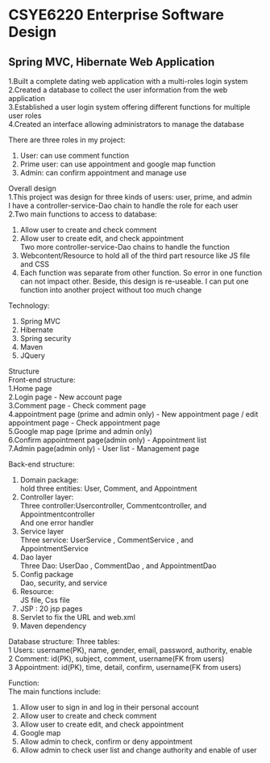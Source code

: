 # CSYE6220 Enterprise Software Design
## Spring MVC, Hibernate Web Application 						   	  
1.Built a complete dating web application with a multi-roles login system  
2.Created a database to collect the user information from the web application  
3.Established a user login system offering different functions for multiple user roles  
4.Created an interface allowing administrators to manage the database

  
There are three roles in my project:
1. User: can use comment function  
2. Prime user: can use appointment and google map function  
3. Admin: can confirm appointment and manage use  

Overall design  
1.This project was design for three kinds of users: user, prime, and admin  
I have a controller-service-Dao chain to handle the role for each user   
2.Two main functions to access to database:  
1. Allow user to create and check comment  
2. Allow user to create edit, and check appointment  
Two more controller-service-Dao chains to handle the function  
3. Webcontent/Resource to hold all of the third part resource like JS file and CSS  
4. Each function was separate from other function. So error in one function can not impact other. Beside, this design is re-useable. I can put one function into another project without too much change  

Technology:  
1. Spring MVC  
2. Hibernate  
3. Spring security  
4. Maven  
5. JQuery  

Structure   
Front-end structure:  
1.Home page  
2.Login page - New account page  
3.Comment page - Check comment page  
4.appointment page (prime and admin only) - New appointment page / edit appointment page - Check appointment page  
5.Google map page (prime and admin only)  
6.Confirm appointment page(admin only) - Appointment list  
7.Admin page(admin only) - User list - Management page

Back-end structure:  
1. Domain package:   
hold three entities: User, Comment, and Appointment  
2. Controller layer:  
Three controller:Usercontroller, Commentcontroller, and Appointmentcontroller  
And one error handler  
3. Service layer  
Three service: UserService , CommentService , and AppointmentService  
4. Dao layer  
Three Dao: UserDao , CommentDao , and AppointmentDao  
5. Config package  
Dao, security, and service  
6. Resource:  
JS file, Css file  
7. JSP : 20 jsp pages  
8. Servlet to fix the URL and web.xml  
9. Maven dependency  

Database structure:
Three tables:  
1 Users: username(PK), name, gender, email, password, authority, enable  
2 Comment: id(PK), subject, comment, username(FK from users)  
3 Appointment: id(PK), time, detail, confirm, username(FK from users)  
 
Function:  
The main functions include:  
1. Allow user to sign in and log in their personal account  
2. Allow user to create and check comment  
3. Allow user to create edit, and check appointment  
4. Google map  
5. Allow admin to check, confirm or deny appointment  
6. Allow admin to check user list and change authority and enable of user  

